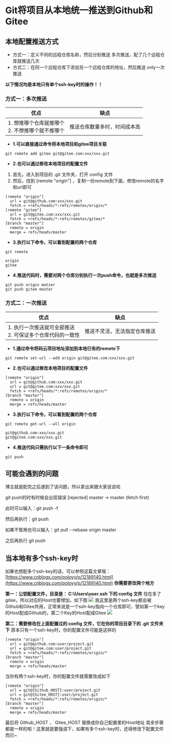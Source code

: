 # Git将项目从本地统一推送到Github和Gitee

## 本地配置推送方式
- 方式一：定义不同的远程仓库名称，然后分别推送 多次推送，配了几个远程仓库就推送几次
- 方式二：在同一个远程仓库下添加另一个远程仓库的地址，然后推送 only一次推送 

**以下情况均是本地只有单个ssh-key时的操作！！**
### 方式一：多次推送
| 优点 | 缺点 |
| --- | --- |
| 1. 想推哪个仓库就推哪个<br>2. 不想推哪个就不推哪个 | 推送仓库数量多时，时间成本高 |

- **1.可以直接通过命令将本地项目和gitee项目关联**
```shell
git remote add gitee git@gitee.com:xxx/xxx.git
```
- **2.也可以通过修改本地项目的配置文件**

1. 首先，进入到项目的 .git 文件夹，打开 config 文件
2. 然后，找到 [remote "origin"] ，复制一份remote到下面，修改remote的名字和url即可
```shell
[remote "origin"]
  url = git@github.com:xxx/xxx.git
  fetch = +refs/heads/*:refs/remotes/origin/*
[remote "gitee"]
  url = git@gitee.com:xxx/xxx.git
  fetch = +refs/heads/*:refs/remotes/gitee/*
[branch "master"]
  remote = origin
  merge = refs/heads/master
```
- **3.执行以下命令，可以看到配置的两个仓库**
```shell
git remote
```
```shell
origin
gitee
```
- **4.推送代码时，需要对两个仓库分别执行一次push命令，也就是多次推送**
```shell
git push origin matser 
git push gitee master
```

### 方式二：一次推送
| 优点 | 缺点 |
| --- | --- |
| 1. 执行一次推送就可全部推送<br>2. 可保证多个仓库代码的一致性 | 推送不灵活，无法指定仓库推送 |
- **1.通过命令将码云项目地址添加到本地已有的remote下**
```shell
git remote set-url --add origin git@gitee.com:xxx/xxx.git
```
- **2.也可以通过修改本地项目的配置文件**
```shell
[remote "origin"]
  url = git@github.com:xxx/xxx.git
  url = git@gitee.com:xxx/xxx.git
  fetch = +refs/heads/*:refs/remotes/origin/*
[branch "master"]
  remote = origin
  merge = refs/heads/master
```
- **3.执行以下命令，可以看到配置的两个仓库**
```shell
git remote get-url --all origin
```
```shell
git@github.com:xxx/xxx.git
git@gitee.com:xxx/xxx.git
```
- **4.推送代码只需执行以下一条命令即可**
```shell
git push
```

## 可能会遇到的问题
博主就是配完之后遇到了该问题，所以拿出来跟大家说说哈

git push的时有时候会出现错误 [rejected] master -> master (fetch first)

此时可以输入：git push -f

然后再执行：git push

如果不管用也可以输入：git pull --rebase origin master

之后再执行 git push


## 当本地有多个ssh-key时
如果也想配多个ssh-key的话，可以参照这篇文章哦：[https://www.cnblogs.com/poloyy/p/12189140.html](https://www.cnblogs.com/poloyy/p/12189140.html)
**你需要更改两个地方**

**第一：公钥配置文件，目录是： C:\Users\user\.ssh 下的 config 文件**
现在多了gitee，所以对应的Host也要增加，如下图
![](https://cdn.jsdelivr.net/gh/codelhf/codelhf.github.io@main/src/public/images/202405261701299.png)
我这里是两个ssh-key都会被Github和Gitee共用，正常来说是一个ssh-key指向一个仓库即可，譬如第一个key的Host配成Github的，第二个Key的Host配成Gitee
![](https://cdn.jsdelivr.net/gh/codelhf/codelhf.github.io@main/src/public/images/202405261702100.png)

**第二：需要修改在上面配置过的 config 文件，它在你的项目目录下的 .git 文件夹下**
原本只有一个ssh-key时，你的配置文件可能是这样的
```shell
[remote "origin"]
  url = git@github.com:user/project.git
  url = git@gitee.com:user/project.git
  fetch = +refs/heads/*:refs/remotes/origin/*
[branch "master"]
  remote = origin
  merge = refs/heads/master
```

当你有两个ssh-key时，你的配置文件就需要改成如下
```shell
[remote "origin"]
  url = git@{Github_HOST}:user/project.git
  url = git@{Gitee_HOST}:user/project.git
  fetch = +refs/heads/*:refs/remotes/origin/*
[branch "master"]
  remote = origin
  merge = refs/heads/master
```

最后将 Github_HOST 、 Gitee_HOST 替换成你自己配置里的Host地址
其余步骤都是一样的啦！这里就是要强调下，如果有多个ssh-key时，还得修改下配置文件而已~

